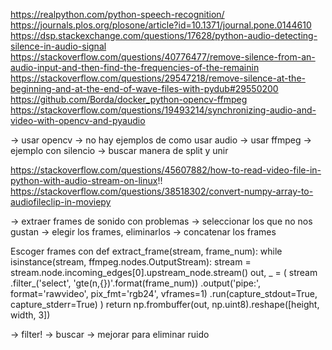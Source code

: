 https://realpython.com/python-speech-recognition/
https://journals.plos.org/plosone/article?id=10.1371/journal.pone.0144610
https://dsp.stackexchange.com/questions/17628/python-audio-detecting-silence-in-audio-signal
https://stackoverflow.com/questions/40776477/remove-silence-from-an-audio-input-and-then-find-the-frequencies-of-the-remainin
https://stackoverflow.com/questions/29547218/remove-silence-at-the-beginning-and-at-the-end-of-wave-files-with-pydub#29550200
https://github.com/Borda/docker_python-opencv-ffmpeg
https://stackoverflow.com/questions/19493214/synchronizing-audio-and-video-with-opencv-and-pyaudio

-> usar opencv
    -> no hay ejemplos de como usar audio
-> usar ffmpeg 
        -> ejemplo con silencio
        -> buscar manera de split y unir

https://stackoverflow.com/questions/45607882/how-to-read-video-file-in-python-with-audio-stream-on-linux!!
https://stackoverflow.com/questions/38518302/convert-numpy-array-to-audiofileclip-in-moviepy


-> extraer frames de sonido con problemas
-> seleccionar los que no nos gustan
-> elegir los frames, eliminarlos 
-> concatenar los frames


Escoger frames con 
def extract_frame(stream, frame_num):
    while isinstance(stream, ffmpeg.nodes.OutputStream):
        stream = stream.node.incoming_edges[0].upstream_node.stream()
    out, _ = (
        stream
        .filter_('select', 'gte(n,{})'.format(frame_num))
        .output('pipe:', format='rawvideo', pix_fmt='rgb24', vframes=1)
        .run(capture_stdout=True, capture_stderr=True)
    )
    return np.frombuffer(out, np.uint8).reshape([height, width, 3])


-> filter! -> buscar
-> mejorar para eliminar ruido

